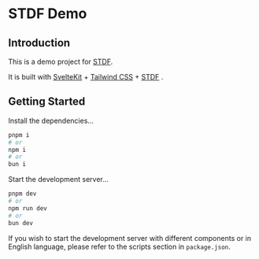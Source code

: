 # STDF Demo

## Introduction

This is a demo project for [STDF](https://stdf.design).

It is built with [SvelteKit](https://kit.svelte.dev) + [Tailwind CSS](https://tailwindcss.com) + [STDF](https://stdf.design) .

## Getting Started

Install the dependencies...

```bash
pnpm i
# or
npm i
# or
bun i
```

Start the development server...

```bash
pnpm dev
# or
npm run dev
# or
bun dev
```

If you wish to start the development server with different components or in English language, please refer to the scripts section in `package.json`.
